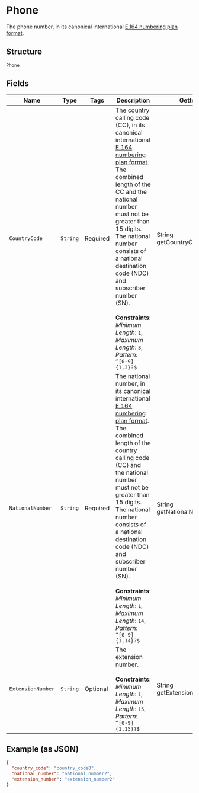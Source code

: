
# Phone

The phone number, in its canonical international [E.164 numbering plan format](https://www.itu.int/rec/T-REC-E.164/en).

## Structure

`Phone`

## Fields

| Name | Type | Tags | Description | Getter | Setter |
|  --- | --- | --- | --- | --- | --- |
| `CountryCode` | `String` | Required | The country calling code (CC), in its canonical international [E.164 numbering plan format](https://www.itu.int/rec/T-REC-E.164/en). The combined length of the CC and the national number must not be greater than 15 digits. The national number consists of a national destination code (NDC) and subscriber number (SN).<br><br>**Constraints**: *Minimum Length*: `1`, *Maximum Length*: `3`, *Pattern*: `^[0-9]{1,3}?$` | String getCountryCode() | setCountryCode(String countryCode) |
| `NationalNumber` | `String` | Required | The national number, in its canonical international [E.164 numbering plan format](https://www.itu.int/rec/T-REC-E.164/en). The combined length of the country calling code (CC) and the national number must not be greater than 15 digits. The national number consists of a national destination code (NDC) and subscriber number (SN).<br><br>**Constraints**: *Minimum Length*: `1`, *Maximum Length*: `14`, *Pattern*: `^[0-9]{1,14}?$` | String getNationalNumber() | setNationalNumber(String nationalNumber) |
| `ExtensionNumber` | `String` | Optional | The extension number.<br><br>**Constraints**: *Minimum Length*: `1`, *Maximum Length*: `15`, *Pattern*: `^[0-9]{1,15}?$` | String getExtensionNumber() | setExtensionNumber(String extensionNumber) |

## Example (as JSON)

```json
{
  "country_code": "country_code8",
  "national_number": "national_number2",
  "extension_number": "extension_number2"
}
```

